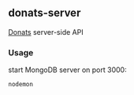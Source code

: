donats-server
---

[Donats](https://github.com/specialgee/donats) server-side API

### Usage

start MongoDB server on port 3000:

```bash
nodemon
```